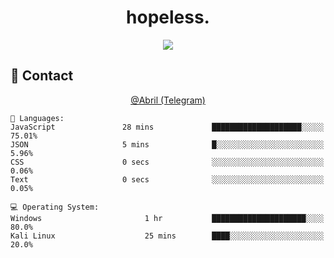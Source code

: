 <h1 align="center">hopeless.</h1>

<p align="center">
  <a href="https://skillicons.dev">
    <img src="https://skillicons.dev/icons?i=js,html,css,bootstrap,vscode,atom,cloudflare,git,github,discord,linux,nodejs,heroku,express&perline=10" />
  </a>
</p>
  
## 👤 Contact
<p align="center">
    <a href="https://t.me/abril" target="_blank">
     @Abril (Telegram)  
    </a>
</p>

```
💬 Languages: 
JavaScript               28 mins             ████████████████████░░░░░   75.01% 
JSON                     5 mins              █░░░░░░░░░░░░░░░░░░░░░░░░   5.96% 
CSS                      0 secs              ░░░░░░░░░░░░░░░░░░░░░░░░░   0.06% 
Text                     0 secs              ░░░░░░░░░░░░░░░░░░░░░░░░░   0.05%

💻 Operating System: 
Windows                       1 hr           █████████████████████░░░░   80.0%
Kali Linux                    25 mins        ████░░░░░░░░░░░░░░░░░░░░░   20.0%

```
</details>
